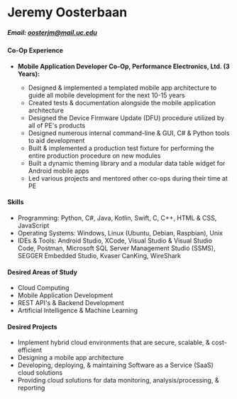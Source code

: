 # Jeremy Oosterbaan
##### Email: oosterjm@mail.uc.edu

#### Co-Op Experience
- **Mobile Application Developer Co-Op, Performance Electronics, Ltd. (3 Years):**

    - Designed & implemented a templated mobile app architecture to guide all mobile development for the next 10-15 years
    - Created tests & documentation alongside the mobile application architecture
    - Designed the Device Firmware Update (DFU) procedure utilized by all of PE's products
    - Designed numerous internal command-line & GUI, C# & Python tools to aid development
    - Built & implemented a production test fixture for performing the entire production procedure on new modules
    - Built a dynamic theming library and a modular data table widget for Android mobile apps
    - Led various projects and mentored other co-ops during their time at PE

#### Skills
- Programming: Python, C#, Java, Kotlin, Swift, C, C++, HTML & CSS, JavaScript
- Operating Systems: Windows, Linux (Ubuntu, Debian, Raspbian), Unix
- IDEs & Tools: Android Studio, XCode, Visual Studio & Visual Studio Code, Postman, Microsoft SQL Server Management Studio (SSMS), SEGGER Embedded Studio, Kvaser CanKing, WireShark

#### Desired Areas of Study
- Cloud Computing
- Mobile Application Development
- REST API's & Backend Development
- Artificial Intelligence & Machine Learning

#### Desired Projects
- Implement hybrid cloud environments that are secure, scalable, & cost-efficient
- Designing a mobile app architecture
- Developing, deploying, & maintaining Software as a Service (SaaS) cloud solutions
- Providing cloud solutions for data monitoring, analysis/processing, & reporting